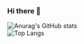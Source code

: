 ### Hi there 👋

![Anurag's GitHub stats](https://github-readme-stats.vercel.app/api?username=Veezys&show_icons=true&theme=radical)<br>
![Top Langs](https://github-readme-stats.vercel.app/api/top-langs/?username=Veezys&layout=&card_width=495&theme=radical)<br>

<!--
**RatmirW/RatmirW** is a ✨ _special_ ✨ repository because its `README.md` (this file) appears on your GitHub profile.

Here are some ideas to get you started:

- 🔭 I’m currently working on ...
- 🌱 I’m currently learning ...
- 👯 I’m looking to collaborate on ...
- 🤔 I’m looking for help with ...
- 💬 Ask me about ...
- 📫 How to reach me: ...
- 😄 Pronouns: ...
- ⚡ Fun fact: ...
-->
